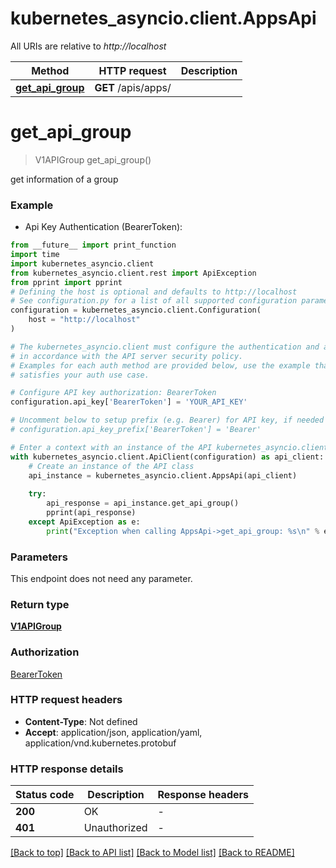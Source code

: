 # kubernetes_asyncio.client.AppsApi

All URIs are relative to *http://localhost*

Method | HTTP request | Description
------------- | ------------- | -------------
[**get_api_group**](AppsApi.md#get_api_group) | **GET** /apis/apps/ | 


# **get_api_group**
> V1APIGroup get_api_group()



get information of a group

### Example

* Api Key Authentication (BearerToken):
```python
from __future__ import print_function
import time
import kubernetes_asyncio.client
from kubernetes_asyncio.client.rest import ApiException
from pprint import pprint
# Defining the host is optional and defaults to http://localhost
# See configuration.py for a list of all supported configuration parameters.
configuration = kubernetes_asyncio.client.Configuration(
    host = "http://localhost"
)

# The kubernetes_asyncio.client must configure the authentication and authorization parameters
# in accordance with the API server security policy.
# Examples for each auth method are provided below, use the example that
# satisfies your auth use case.

# Configure API key authorization: BearerToken
configuration.api_key['BearerToken'] = 'YOUR_API_KEY'

# Uncomment below to setup prefix (e.g. Bearer) for API key, if needed
# configuration.api_key_prefix['BearerToken'] = 'Bearer'

# Enter a context with an instance of the API kubernetes_asyncio.client
with kubernetes_asyncio.client.ApiClient(configuration) as api_client:
    # Create an instance of the API class
    api_instance = kubernetes_asyncio.client.AppsApi(api_client)
    
    try:
        api_response = api_instance.get_api_group()
        pprint(api_response)
    except ApiException as e:
        print("Exception when calling AppsApi->get_api_group: %s\n" % e)
```

### Parameters
This endpoint does not need any parameter.

### Return type

[**V1APIGroup**](V1APIGroup.md)

### Authorization

[BearerToken](../README.md#BearerToken)

### HTTP request headers

 - **Content-Type**: Not defined
 - **Accept**: application/json, application/yaml, application/vnd.kubernetes.protobuf

### HTTP response details
| Status code | Description | Response headers |
|-------------|-------------|------------------|
**200** | OK |  -  |
**401** | Unauthorized |  -  |

[[Back to top]](#) [[Back to API list]](../README.md#documentation-for-api-endpoints) [[Back to Model list]](../README.md#documentation-for-models) [[Back to README]](../README.md)

